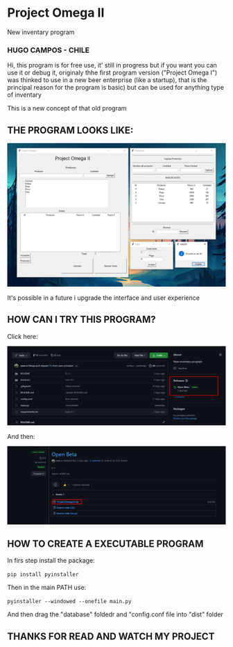 # Project Omega II
New inventary program

### HUGO CAMPOS - CHILE

Hi, this program is for free use, it' still in progress but if you want you can use it or debug it, originaly thhe first program version ("Project Omega I") was thinked to use in a new beer enterprise (like a startup), that is the principal reason for the program is basic) but can be used for anything type of inventary

This is a new concept of that old program

## THE PROGRAM LOOKS LIKE:

![image](README/Screenshot_1.png)

It's possible in a future i upgrade the interface and user experience

## HOW CAN I TRY THIS PROGRAM?

Click here:

![image](README/Screenshot_2.png)

And then:

![image](README/Screenshot_3.png)

## HOW TO CREATE A EXECUTABLE PROGRAM

In firs step install the package:

```pip install pyinstaller```

Then in the main PATH use:

```pyinstaller --windowed --onefile main.py```

And then drag the "database" foldedr and "config.conf file into "dist" folder

## THANKS FOR READ AND WATCH MY PROJECT
